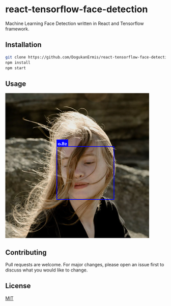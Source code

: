 # react-tensorflow-face-detection

Machine Learning Face Detection written in React and Tensorflow framework.

## Installation

```bash
git clone https://github.com/DogukanErmis/react-tensorflow-face-detection.git
npm install
npm start
```
## Usage

![Face Detection](https://raw.githubusercontent.com/DogukanErmis/react-tensorflow-face-detection/master/Capture.PNG)

## Contributing
Pull requests are welcome. For major changes, please open an issue first to discuss what you would like to change.

## License
[MIT](https://choosealicense.com/licenses/mit/)